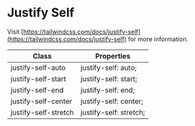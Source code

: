 # Justify Self

Visit [https://tailwindcss.com/docs/justify-self](https://tailwindcss.com/docs/justify-self) for more information.

<table class="w-full text-left border-collapse"><thead><tr><th class="z-20 sticky top-0 text-sm font-semibold text-gray-600 bg-white p-0"><div class="pb-2 pr-2 border-b border-gray-200">Class</div></th><th class="z-20 sticky top-0 text-sm font-semibold text-gray-600 bg-white p-0"><div class="pb-2 pl-2 border-b border-gray-200">Properties</div></th></tr></thead><tbody class="align-baseline"><tr><td class="py-2 pr-2 font-mono text-xs text-violet-600 whitespace-nowrap">justify-self-auto</td><td class="py-2 pl-2 font-mono text-xs text-light-blue-600 whitespace-pre">justify-self: auto;</td></tr><tr><td class="py-2 pr-2 font-mono text-xs text-violet-600 whitespace-nowrap border-t border-gray-200">justify-self-start</td><td class="py-2 pl-2 font-mono text-xs text-light-blue-600 whitespace-pre border-t border-gray-200">justify-self: start;</td></tr><tr><td class="py-2 pr-2 font-mono text-xs text-violet-600 whitespace-nowrap border-t border-gray-200">justify-self-end</td><td class="py-2 pl-2 font-mono text-xs text-light-blue-600 whitespace-pre border-t border-gray-200">justify-self: end;</td></tr><tr><td class="py-2 pr-2 font-mono text-xs text-violet-600 whitespace-nowrap border-t border-gray-200">justify-self-center</td><td class="py-2 pl-2 font-mono text-xs text-light-blue-600 whitespace-pre border-t border-gray-200">justify-self: center;</td></tr><tr><td class="py-2 pr-2 font-mono text-xs text-violet-600 whitespace-nowrap border-t border-gray-200">justify-self-stretch</td><td class="py-2 pl-2 font-mono text-xs text-light-blue-600 whitespace-pre border-t border-gray-200">justify-self: stretch;</td></tr></tbody></table>
